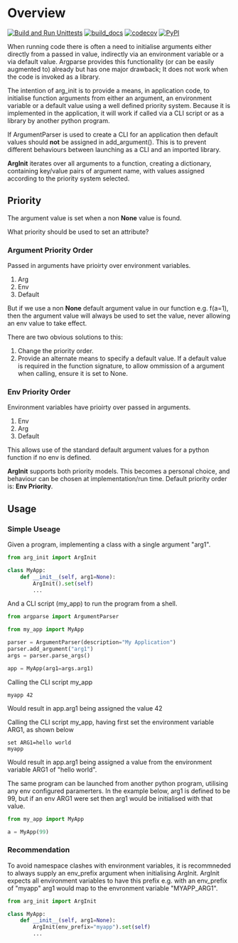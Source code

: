 # Overview

[![Build and Run Unittests](https://github.com/srfoster65/arg_init/actions/workflows/build.yml/badge.svg)](https://github.com/srfoster65/arg_init/actions/workflows/build.yml)
[![build_docs](https://github.com/srfoster65/arg_init/actions/workflows/docs.yml/badge.svg)](https://srfoster65.github.io/arg_init/)
[![codecov](https://codecov.io/gh/srfoster65/arg_init/graph/badge.svg?token=FFNWSCS4BB)](https://codecov.io/gh/srfoster65/arg_init)
[![PyPI](https://img.shields.io/pypi/v/arg-init?logo=python&logoColor=%23cccccc)](https://pypi.org/project/arg-init)

When running code there is often a need to initialise arguments either directly from a passed in value, indirectly via an environment variable or a via default value. Argparse provides this functionality (or can be easily augmented to) already but has one major drawback; It does not work when the code is invoked as a library.

The intention of arg_init is to provide a means, in application code, to initialise function arguments from either an argument, an environment variable or a default value using a well defined priority system. Because it is implemented in the application, it will work if called via a CLI script or as a library by another python program.

If ArgumentParser is used to create a CLI for an application then default values should **not** be assigned in add_argument(). This is to prevent different behaviours between launching as a CLI and an imported library.

**ArgInit** iterates over all arguments to a function, creating a dictionary, containing key/value pairs of argument name, with values assigned according to the priority system selected.

## Priority

The argument value is set when a non **None** value is found.

What priority should be used to set an attribute?

### Argument Priority Order

Passed in arguments have prioirty over environment variables.

1. Arg
2. Env
3. Default

But if we use a non **None** default argument value in our function e.g. f(a=1), then the argument value will always be used to set the value, never allowing an env value to take effect.

There are two obvious solutions to this:

1. Change the priority order.
2. Provide an alternate means to specify a default value. If a default value is required in the function signature, to allow ommission of a argument when calling, ensure it is set to None.

### Env Priority Order

Environment variables have prioirty over passed in arguments.

1. Env
2. Arg
3. Default

This allows use of the standard default argument values for a python function if no env is defined.

**ArgInit** supports both priority models.
This becomes a personal choice, and behaviour can be chosen at implementation/run time. Default priority order is: **Env Priority**.

## Usage

### Simple Useage

Given a program, implementing a class with a single argument "arg1".

```python
from arg_init import ArgInit

class MyApp:
    def __init__(self, arg1=None):
        ArgInit().set(self)
        ...

```

And a CLI script (my_app) to run the program from a shell.

```python
from argparse import ArgumentParser

from my_app import MyApp

parser = ArgumentParser(description="My Application")
parser.add_argument("arg1")
args = parser.parse_args()

app = MyApp(arg1=args.arg1)

```

Calling the CLI script my_app

```script
myapp 42
```

Would result in app.arg1 being assigned the value 42

Calling the CLI script my_app, having first set the environment variable ARG1, as shown below

```script
set ARG1=hello world
myapp
```

Would result in app.arg1 being assigned a value from the environment variable ARG1 of "hello world".

The same program can be launched from another python program, utilising any env configured paramerters. In the example below, arg1 is defined to be 99, but if an env ARG1 were set then arg1 would be initialised with that value.

```python
from my_app import MyApp

a = MyApp(99)

```

### Recommendation

To avoid namespace clashes with environment variables, it is recommneded to always supply an env_prefix argument when initialising ArgInit. ArgInit expects all environment variables to have this prefix e.g. with an env_prefix of "myapp" arg1 would map to the envronment variable "MYAPP_ARG1".

```python
from arg_init import ArgInit

class MyApp:
    def __init__(self, arg1=None):
        ArgInit(env_prefix="myapp").set(self)
        ...

```
